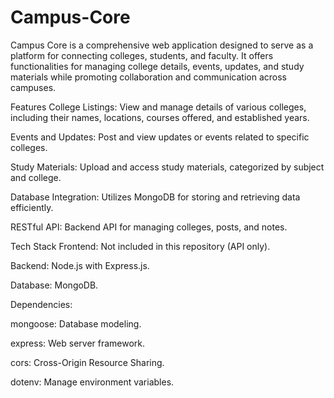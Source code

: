 # Campus-Core

Campus Core is a comprehensive web application designed to serve as a platform for connecting colleges, students, and faculty. It offers functionalities for managing college details, events, updates, and study materials while promoting collaboration and communication across campuses.

Features
College Listings: View and manage details of various colleges, including their names, locations, courses offered, and established years.

Events and Updates: Post and view updates or events related to specific colleges.

Study Materials: Upload and access study materials, categorized by subject and college.

Database Integration: Utilizes MongoDB for storing and retrieving data efficiently.

RESTful API: Backend API for managing colleges, posts, and notes.

Tech Stack
Frontend: Not included in this repository (API only).

Backend: Node.js with Express.js.

Database: MongoDB.

Dependencies:

mongoose: Database modeling.

express: Web server framework.

cors: Cross-Origin Resource Sharing.

dotenv: Manage environment variables.
